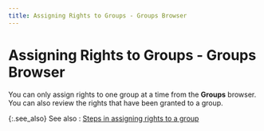 ```yaml
---
title: Assigning Rights to Groups - Groups Browser
---
```


# Assigning Rights to Groups - Groups Browser


You can only assign rights to one group at a time from the **Groups**  browser. You can also review the rights that have been granted to a group.


{:.see_also}
See also
: [Steps in  assigning rights to a group]({{site.sc_baseurl}}/misc/assigning_rights_to_groups.html)
